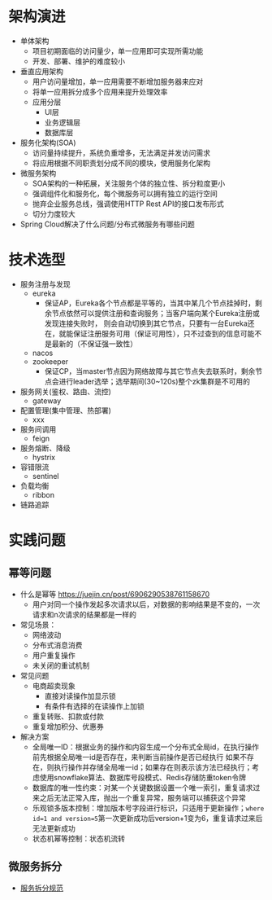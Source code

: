 # 架构演进
- 单体架构
  - 项目初期面临的访问量少，单一应用即可实现所需功能
  - 开发、部署、维护的难度较小
- 垂直应用架构
  - 用户访问量增加，单一应用需要不断增加服务器来应对
  - 将单一应用拆分成多个应用来提升处理效率
  - 应用分层
    - UI层
    - 业务逻辑层
    - 数据库层
- 服务化架构(SOA)
  - 访问量持续提升，系统负重增多，无法满足并发访问需求
  - 将应用根据不同职责划分成不同的模块，使用服务化架构
- 微服务架构
  - SOA架构的一种拓展，关注服务个体的独立性、拆分粒度更小
  - 强调组件化和服务化，每个微服务可以拥有独立的运行空间
  - 抛弃企业服务总线，强调使用HTTP Rest API的接口发布形式
  - 切分力度较大
- Spring Cloud解决了什么问题/分布式微服务有哪些问题

# 技术选型
- 服务注册与发现
  - eureka
    - 保证AP，Eureka各个节点都是平等的，当其中某几个节点挂掉时，剩余节点依然可以提供注册和查询服务；当客户端向某个Eureka注册或发现连接失败时，
      则会自动切换到其它节点，只要有一台Eureka还在，就能保证注册服务可用（保证可用性），只不过查到的信息可能不是最新的（不保证强一致性）
  - nacos
  - zookeeper
    - 保证CP，当master节点因为网络故障与其它节点失去联系时，剩余节点会进行leader选举；选举期间(30~120s)整个zk集群是不可用的
- 服务网关(鉴权、路由、流控)
  - gateway
- 配置管理(集中管理、热部署)
  - xxx
- 服务间调用
  - feign
- 服务熔断、降级
  - hystrix
- 容错限流
  - sentinel
- 负载均衡
  - ribbon
- 链路追踪

# 实践问题
## 幂等问题
- 什么是幂等 https://juejin.cn/post/6906290538761158670
  - 用户对同一个操作发起多次请求以后，对数据的影响结果是不变的，一次请求和n次请求的结果都是一样的
- 常见场景：
  - 网络波动
  - 分布式消息消费
  - 用户重复操作
  - 未关闭的重试机制
- 常见问题
  - 电商超卖现象
    - 直接对读操作加显示锁
    - 有条件有选择的在读操作上加锁
  - 重复转账、扣款或付款
  - 重复增加积分、优惠券
- 解决方案
  - 全局唯一ID：根据业务的操作和内容生成一个分布式全局id，在执行操作前先根据全局唯一id是否存在，来判断当前操作是否已经执行
              如果不存在，则执行操作并存储全局唯一id；如果存在则表示该方法已经执行；考虑使用snowflake算法、数据库号段模式、Redis存储防重token令牌
  - 数据库的唯一性约束：对某一个关键数据设置一个唯一索引，重复请求过来之后无法正常入库，抛出一个重复异常，服务端可以捕获这个异常
  - 乐观锁多版本控制：增加版本号字段进行标识，只适用于更新操作；`where id=1 and version=5`第一次更新成功后version+1变为6，重复请求过来后无法更新成功
  - 状态机幂等控制：状态机流转
## 微服务拆分
- [服务拆分规范](https://zhuanlan.zhihu.com/p/333393446)
